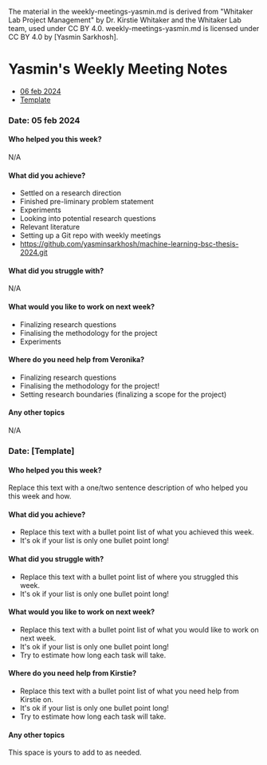 The material in the weekly-meetings-yasmin.md is derived from "Whitaker Lab Project Management" by Dr. Kirstie Whitaker and the Whitaker Lab team, used under CC BY 4.0. weekly-meetings-yasmin.md is licensed under CC BY 4.0 by [Yasmin Sarkhosh].

# Yasmin's Weekly Meeting Notes

* [06 feb 2024](#date-30-march-2024)
* [Template](#template-date-dd-month-yyyy)

### Date: 05 feb 2024
#### Who helped you this week?
N/A

#### What did you achieve?
* Settled on a research direction 
* Finished pre-liminary problem statement 
* Experiments
* Looking into potential research questions 
* Relevant literature 
* Setting up a Git repo with weekly meetings
* https://github.com/yasminsarkhosh/machine-learning-bsc-thesis-2024.git

#### What did you struggle with?
N/A

#### What would you like to work on next week?

* Finalizing research questions 
* Finalising the methodology for the project
* Experiments 


#### Where do you need help from Veronika?

* Finalizing research questions 
* Finalising the methodology for the project!
* Setting research boundaries (finalizing a scope for the project) 

#### Any other topics
N/A


### Date: [Template]

#### Who helped you this week?

Replace this text with a one/two sentence description of who helped you this week and how.

#### What did you achieve?

* Replace this text with a bullet point list of what you achieved this week.
* It's ok if your list is only one bullet point long!

#### What did you struggle with?

* Replace this text with a bullet point list of where you struggled this week.
* It's ok if your list is only one bullet point long!

#### What would you like to work on next week?

* Replace this text with a bullet point list of what you would like to work on next week.
* It's ok if your list is only one bullet point long!
* Try to estimate how long each task will take.

#### Where do you need help from Kirstie?

* Replace this text with a bullet point list of what you need help from Kirstie on.
* It's ok if your list is only one bullet point long!
* Try to estimate how long each task will take.

#### Any other topics

This space is yours to add to as needed.
